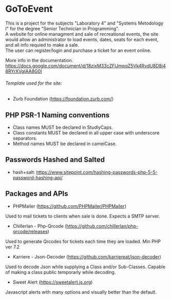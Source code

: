 # GoToEvent

This is a project for the subjects "Laboratory 4" and "Systems Metodology I" for the degree "Senior Technician in Programming".\
A website for online managment and sale of recreational events, the site would allow an administrator to load events, dates, seats for each event, and all info requied to make a sale.\
The user can register/login and purchase a ticket for an event online.

More info in the documentation.\
https://docs.google.com/document/d/18zjxM33cZFlJmpqZ5Vk4RvdU8D8j48RYrXVgIAA8G0I

###### Template used for the site:

- Zurb Foundation (https://foundation.zurb.com/)

## PHP PSR-1 Naming conventions

- Class names MUST be declared in StudlyCaps.
- Class constants MUST be declared in all upper case with underscore separators.
- Method names MUST be declared in camelCase.

## Passwords Hashed and Salted

- hash+salt: https://www.sitepoint.com/hashing-passwords-php-5-5-password-hashing-api/

## Packages and APIs

- PHPMailer (https://github.com/PHPMailer/PHPMailer)

Used to mail tickets to clients when sale is done. Expects a SMTP server.

- Chillerlan - Php-Qrcode (https://github.com/chillerlan/php-qrcode/releases)

Used to generate Qrcodes for tickets each time they are loaded. Min PHP ver 7.2

- Karriere - Json-Decoder (https://github.com/karriereat/json-decoder)

Used to decode Json while supplying a Class and/or Sub-Classes. Capable of making a class public temporarly while decoding.

- Sweet Alert (https://sweetalert.js.org)

Javascript alerts with many options and visually better than the default.






 
